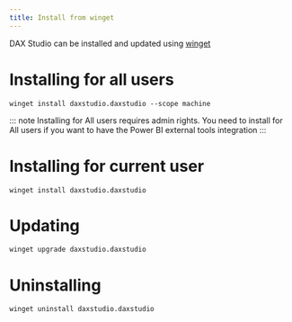 ```yaml
---
title: Install from winget
---
```


DAX Studio can be installed and updated using [winget](https://learn.microsoft.com/en-us/windows/package-manager/winget/)

# Installing for all users 

```
winget install daxstudio.daxstudio --scope machine
```

::: note
Installing for All users requires admin rights. You need to install for All users if you want to have the Power BI external tools integration
:::

# Installing for current user

```
winget install daxstudio.daxstudio 
```

# Updating

```
winget upgrade daxstudio.daxstudio
```

# Uninstalling

```
winget uninstall daxstudio.daxstudio
```
